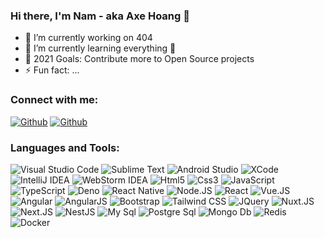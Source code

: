[linkedin]: https://www.linkedin.com/in/namhhitvn/
[twitter]: https://twitter.com/namhhitvn
[github]: https://github.com/namhhitvn

### Hi there, I'm Nam - aka Axe Hoang 👋

- 🔭 I’m currently working on 404
- 🌱 I’m currently learning everything 🤣
- 🥅 2021 Goals: Contribute more to Open Source projects
- ⚡ Fun fact: ...

### Connect with me:

[<img alt="Github" src="https://img.shields.io/badge/Linkedin-%2312100E.svg?&style=for-the-badge&logo=linkedin&logoColor=white" />](https://www.linkedin.com/in/namhhitvn/)
[<img alt="Github" src="https://img.shields.io/badge/twitter-%231DA1F2.svg?&style=for-the-badge&logo=twitter&logoColor=white" />](https://twitter.com/namhhitvn)

### Languages and Tools:

<div>
    <img alt="Visual Studio Code" src="https://img.shields.io/badge/Visual_Studio_Code-0078D4?style=for-the-badge&logo=visual%20studio%20code&logoColor=white" />
    <img alt="Sublime Text" src="https://img.shields.io/badge/sublime_text-%23575757.svg?&style=for-the-badge&logo=sublime-text&logoColor=important" />
    <img alt="Android Studio" src="https://img.shields.io/badge/Android%20Studio-4285f4.svg?&style=for-the-badge&logo=Android%20Studio&logoColor=3ddc84" />
    <img alt="XCode" src="https://img.shields.io/badge/XCode-17a5ec.svg?&style=for-the-badge&logo=Xcode&logoColor=white" />
    <img alt="IntelliJ IDEA" src="https://img.shields.io/badge/IntelliJ-F76706.svg?&style=for-the-badge&logo=IntelliJ%20IDEA&logoColor=white" />
    <img alt="WebStorm IDEA" src="https://img.shields.io/badge/WebStorm-23AAE3.svg?&style=for-the-badge&logo=WebStorm&logoColor=white" />
    <img alt="Html5" src="https://img.shields.io/badge/HTML5-E34F26?style=for-the-badge&logo=html5&logoColor=white" />
    <img alt="Css3" src="https://img.shields.io/badge/CSS3-1572B6?style=for-the-badge&logo=css3&logoColor=white" />
    <img alt="JavaScript" src="https://img.shields.io/badge/JavaScript-323330?style=for-the-badge&logo=javascript&logoColor=F7DF1E" />
    <img alt="TypeScript" src="https://img.shields.io/badge/TypeScript-007ACC?style=for-the-badge&logo=typescript&logoColor=white" />
    <img alt="Deno" src="https://img.shields.io/badge/Deno-e5e7eb?style=for-the-badge&logo=deno&logoColor=black" />
    <img alt="React Native" src="https://img.shields.io/badge/React_Native-20232A?style=for-the-badge&logo=react&logoColor=61DAFB" />
    <img alt="Node.JS" src="https://img.shields.io/badge/Node.js-339933?style=for-the-badge&logo=nodedotjs&logoColor=white" />
    <img alt="React" src="https://img.shields.io/badge/React-20232A?style=for-the-badge&logo=react&logoColor=61DAFB" />
    <img alt="Vue.JS" src="https://img.shields.io/badge/Vue.js-35495E?style=for-the-badge&logo=vuedotjs&logoColor=4FC08D" />
    <img alt="Angular" src="https://img.shields.io/badge/Angular-DD0031?style=for-the-badge&logo=angular&logoColor=white" />
    <img alt="AngularJS" src="https://img.shields.io/badge/AngularJS-E23237?style=for-the-badge&logo=angularjs&logoColor=white" />
    <img alt="Bootstrap" src="https://img.shields.io/badge/Bootstrap-563D7C?style=for-the-badge&logo=bootstrap&logoColor=white" />
    <img alt="Tailwind CSS" src="https://img.shields.io/badge/Tailwind_CSS-38B2AC?style=for-the-badge&logo=tailwind-css&logoColor=white" />
    <img alt="JQuery" src="https://img.shields.io/badge/jQuery-0769AD?style=for-the-badge&logo=jquery&logoColor=white" />
    <img alt="Nuxt.JS" src="https://img.shields.io/badge/nuxt.js-00C58E?style=for-the-badge&logo=nuxtdotjs&logoColor=white" />
    <img alt="Next.JS" src="https://img.shields.io/badge/next.js-000000?style=for-the-badge&logo=nextdotjs&logoColor=white" />
    <img alt="NestJS" src="https://img.shields.io/badge/Nest-000000?style=for-the-badge&logo=nestjs&logoColor=e0234e" />
    <img alt="My Sql" src="https://img.shields.io/badge/MySQL-00000F?style=for-the-badge&logo=mysql&logoColor=white" />
    <img alt="Postgre Sql" src="https://img.shields.io/badge/PostgreSQL-316192?style=for-the-badge&logo=postgresql&logoColor=white" />
    <img alt="Mongo Db" src="https://img.shields.io/badge/MongoDB-4EA94B?style=for-the-badge&logo=mongodb&logoColor=white" />
    <img alt="Redis" src="https://img.shields.io/badge/Redis-a61808?style=for-the-badge&logo=redis&logoColor=white" />
    <img alt="Docker" src="https://img.shields.io/badge/Docker-007ACC?style=for-the-badge&logo=docker&logoColor=white" />
</div>
